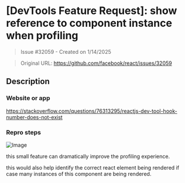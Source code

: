 # [DevTools Feature Request]: show reference to component instance when profiling

> Issue #32059 - Created on 1/14/2025

> Original URL: https://github.com/facebook/react/issues/32059

## Description

### Website or app

https://stackoverflow.com/questions/76313295/reactjs-dev-tool-hook-number-does-not-exist

### Repro steps

![Image](https://github.com/user-attachments/assets/13971d5f-22fe-49c4-98d3-b436876ebe3c)

this small feature can dramatically improve the profiling experience.

this would also help identify the correct react element being rendered if case many instances of this component are being rendered. 

